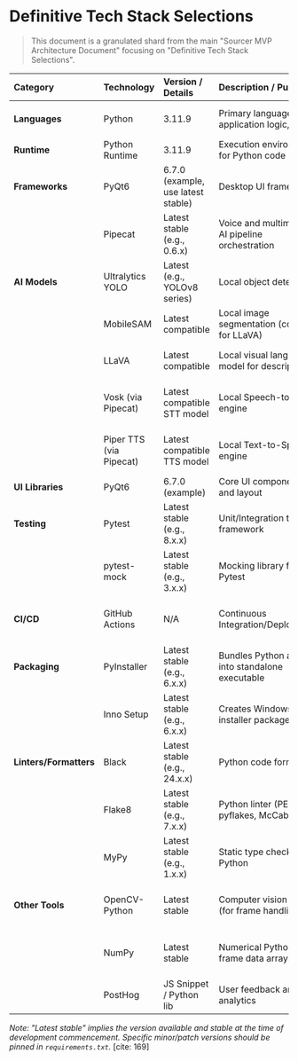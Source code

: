 # Definitive Tech Stack Selections

> This document is a granulated shard from the main "Sourcer MVP Architecture Document" focusing on "Definitive Tech Stack Selections".

| Category             | Technology              | Version / Details          | Description / Purpose                                  | Justification (Optional)                                                                 |
| :------------------- | :---------------------- | :------------------------- | :----------------------------------------------------- | :--------------------------------------------------------------------------------------- |
| **Languages** | Python                  | 3.11.9                     | Primary language for application logic, AI, UI       | Mandated by project. Good for AI/ML, PyQt bindings.                         | 
| **Runtime** | Python Runtime          | 3.11.9                     | Execution environment for Python code                  | Aligns with language choice.                                                             | 
| **Frameworks** | PyQt6                   | 6.7.0 (example, use latest stable) | Desktop UI framework                                   | Good Python integration, mature, feature-rich for desktop UIs.                           | 
|                      | Pipecat                 | Latest stable (e.g., 0.6.x) | Voice and multimodal AI pipeline orchestration       | Mandated for voice. Simplifies STT/TTS integration.                             | 
| **AI Models** | Ultralytics YOLO        | Latest (e.g., YOLOv8 series) | Local object detection                                 | Mandated. State-of-the-art, good performance.                             | 
|                      | MobileSAM               | Latest compatible          | Local image segmentation (context for LLaVA)         | Mandated. Lightweight SAM variant.                                        | 
|                      | LLaVA                   | Latest compatible          | Local visual language model for descriptions         | Mandated. Good for generating textual scene descriptions.               | 
|                      | Vosk (via Pipecat)      | Latest compatible STT model | Local Speech-to-Text engine                          | Good balance of local performance/accuracy for STT. Integrates with Pipecat.             | 
|                      | Piper TTS (via Pipecat) | Latest compatible TTS model | Local Text-to-Speech engine                          | High-quality local TTS, efficient ONNX models. Integrates with Pipecat.                  | 
| **UI Libraries** | PyQt6                   | 6.7.0 (example)            | Core UI components and layout                          | Chosen framework.                                                                        | 
| **Testing** | Pytest                  | Latest stable (e.g., 8.x.x) | Unit/Integration testing framework                   | Popular, powerful, extensible Python testing framework.                                  | 
|                      | pytest-mock             | Latest stable (e.g., 3.x.x) | Mocking library for Pytest                           | Simplifies mocking within Pytest.                                                        | 
| **CI/CD** | GitHub Actions          | N/A                        | Continuous Integration/Deployment                      | Good integration with GitHub, flexible workflows for build/test/release.                 | 
| **Packaging** | PyInstaller             | Latest stable (e.g., 6.x.x) | Bundles Python app into standalone executable        | Common choice for Python desktop apps, handles dependencies.                             | 
|                      | Inno Setup              | Latest stable (e.g., 6.x.x) | Creates Windows installer package (EXE)              | Powerful and flexible for creating user-friendly Windows installers.                     | 
| **Linters/Formatters**| Black                   | Latest stable (e.g., 24.x.x)| Python code formatter                                  | Uncompromising, ensures consistent code style.                                           | 
|                      | Flake8                  | Latest stable (e.g., 7.x.x) | Python linter (PEP8, pyflakes, McCabe)               | Catches common errors and style issues.                                                  | 
|                      | MyPy                    | Latest stable (e.g., 1.x.x) | Static type checker for Python                       | Enforces type safety, helps catch bugs early.                                            | 
| **Other Tools** | OpenCV-Python           | Latest stable              | Computer vision library (for frame handling)         | Essential for image/video manipulation if needed by webcam or models.                  | 
|                      | NumPy                   | Latest stable              | Numerical Python (for frame data arrays)             | Fundamental package for numerical computation, used for image data.                      | 
|                      | PostHog                 | JS Snippet / Python lib    | User feedback and analytics                          | Specified in PRD for user feedback.                                               | 

*Note: "Latest stable" implies the version available and stable at the time of development commencement. Specific minor/patch versions should be pinned in `requirements.txt`.* [cite: 169]